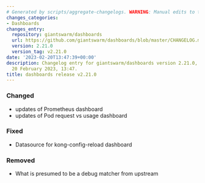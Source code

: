 ```yaml
---
# Generated by scripts/aggregate-changelogs. WARNING: Manual edits to this files will be overwritten.
changes_categories:
- Dashboards
changes_entry:
  repository: giantswarm/dashboards
  url: https://github.com/giantswarm/dashboards/blob/master/CHANGELOG.md#2210---2023-02-20
  version: 2.21.0
  version_tag: v2.21.0
date: '2023-02-20T13:47:39+00:00'
description: Changelog entry for giantswarm/dashboards version 2.21.0, published on
  20 February 2023, 13:47.
title: dashboards release v2.21.0
---
```


### Changed
- updates of Prometheus dashboard
- updates of Pod request vs usage dashboard
### Fixed
- Datasource for kong-config-reload dashboard
### Removed
- What is presumed to be a debug matcher from upstream
